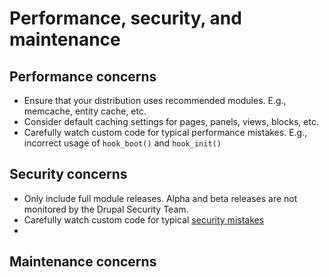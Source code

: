 # Performance, security, and maintenance



## Performance concerns

* Ensure that your distribution uses recommended modules. E.g., memcache, entity cache, etc.
* Consider default caching settings for pages, panels, views, blocks, etc.
* Carefully watch custom code for typical performance mistakes. E.g., incorrect usage of `hook_boot()` and `hook_init()`

## Security concerns

* Only include full module releases. Alpha and beta releases are not monitored by the Drupal Security Team.
* Carefully watch custom code for typical [security mistakes](https://docs.acquia.com/cloud/arch/drupal-security#animated)
* 

## Maintenance concerns

